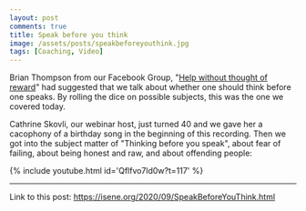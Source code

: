 ```yaml
---
layout: post
comments: true
title: Speak before you think
image: /assets/posts/speakbeforeyouthink.jpg
tags: [Coaching, Video]
---
```


Brian Thompson from our Facebook Group, "[Help without thought of
reward](https://www.facebook.com/groups/300454157896878)" 
had suggested that we talk about whether one should think before one speaks.
By rolling the dice on possible subjects, this was the one we covered today.

Cathrine Skovli, our webinar host, just turned 40 and we gave her a cacophony
of a birthday song in the beginning of this recording. Then we got into the
subject matter of "Thinking before you speak", about fear of failing, about
being honest and raw, and about offending people:

{% include youtube.html id='Qflfvo7ld0w?t=117' %}

---
Link to this post: <https://isene.org/2020/09/SpeakBeforeYouThink.html>
